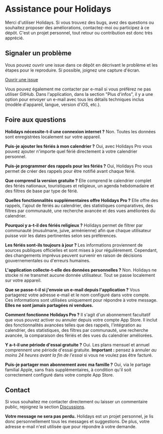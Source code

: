 # Assistance pour Holidays

Merci d'utiliser Holidays. Si vous trouvez des bugs, avez des questions ou souhaitez proposer des améliorations, contactez-moi ou participez à ce dépôt.
C'est un projet personnel, tout retour ou contribution est donc très apprécié.

## Signaler un problème

Vous pouvez ouvrir une issue dans ce dépôt en décrivant le problème et les étapes pour le reproduire. Si possible, joignez une capture d'écran.

[Ouvrir une issue](https://github.com/lucasditomase/feriados/issues/new?title=Problème%20avec%20Holidays%20App&body=Décrivez%20le%20problème%20que%20vous%20rencontrez%20ci-dessous%3A%0A%0A-%20Appareil%3A%20%0A-%20Version%20iOS%3A%20%0A-%20Version%20de%20l'application%3A%20%0A-%20Étapes%20pour%20reproduire%3A%0A%0A%28Facultatif%29%20Joignez%20une%20capture%20d'écran%20ou%20un%20enregistrement%20si%20possible.)

Vous pouvez également me contacter par e-mail si vous préférez ne pas utiliser GitHub. Dans l'application, dans la section "Plus d'infos", il y a une option pour envoyer un e-mail avec tous les détails techniques inclus (modèle d'appareil, langue, version d'iOS, etc.).

## Foire aux questions

**Holidays nécessite-t-il une connexion internet ?**
Non. Toutes les données sont enregistrées localement sur votre appareil.

**Puis-je ajouter les fériés à mon calendrier ?**
Oui, avec Holidays Pro vous pouvez ajouter n'importe quel férié directement à votre calendrier personnel.

**Puis-je programmer des rappels pour les fériés ?**
Oui, Holidays Pro vous permet de créer des rappels pour être notifié avant chaque férié.

**Que comprend la version gratuite ?**
Elle comprend le calendrier complet des fériés nationaux, touristiques et religieux, un agenda hebdomadaire et des filtres de base par type de férié.

**Quelles fonctionnalités supplémentaires offre Holidays Pro ?**
Elle offre des rappels, l'ajout de fériés au calendrier, des statistiques comparatives, des filtres par communauté, une recherche avancée et des vues améliorées du calendrier.

**Pourquoi y a-t-il des fériés religieux ?**
Holidays permet de filtrer par communauté (musulmane, juive, arménienne) afin que chaque utilisateur puisse voir les dates pertinentes selon ses préférences.

**Les fériés sont-ils toujours à jour ?**
Les informations proviennent de sources publiques officielles et sont mises à jour régulièrement. Cependant, des changements imprévus peuvent survenir en raison de décisions gouvernementales ou d'erreurs humaines.

**L'application collecte-t-elle des données personnelles ?**
Non. Holidays ne stocke ni ne transmet aucune donnée utilisateur. Tout se passe localement sur votre appareil.

**Que se passe-t-il si j'envoie un e-mail depuis l'application ?**
Vous partagerez votre adresse e-mail et le nom configuré dans votre compte. Ces informations sont utilisées uniquement pour répondre à votre message. **Elles ne sont jamais partagées ni vendues.**

**Comment fonctionne Holidays Pro ?**
Il s'agit d'un abonnement facultatif que vous pouvez activer ou annuler depuis votre compte App Store. Il inclut des fonctionnalités avancées telles que des rappels, l'intégration au calendrier, des statistiques, des filtres par communauté, une recherche avancée, la comparaison des fériés et des vues du calendrier améliorées.

**Y a-t-il une période d'essai gratuite ?**
Oui. Les plans mensuel et annuel comprennent une période d'essai gratuite. **Important :** pensez à annuler *au moins 24 heures avant la fin de l'essai* si vous ne voulez pas être facturé.

**Puis-je partager mon abonnement avec ma famille ?**
Oui, via le partage familial Apple, sans frais supplémentaires, à condition qu'il soit correctement configuré dans votre compte App Store.

## Contact

Si vous souhaitez me contacter directement ou laisser un commentaire public, rejoignez la section [Discussions](https://github.com/lucasditomase/feriados/discussions).

**Votre message ne sera pas perdu.** Holidays est un projet personnel, je lis donc personnellement tous les messages et suggestions.
De plus, votre adresse e-mail n'est utilisée que pour répondre à votre demande.
